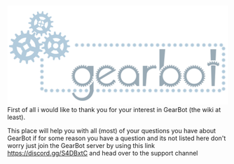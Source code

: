 ![GearBot header](img/gearbot.png)
First of all i would like to thank you for your interest in GearBot (the wiki at least).

This place will help you with all (most) of your questions you have about GearBot if for some reason you have a question and its not listed here don't worry just join the GearBot server by using this link <https://discord.gg/S4DBxtC> and head over to the support channel